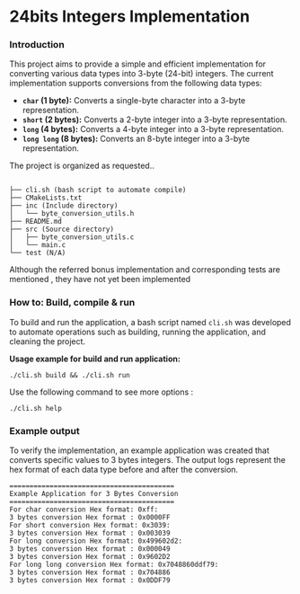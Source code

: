 # 24bits Integers Implementation

### Introduction

This project aims to provide a simple and efficient implementation for converting various data types into 3-byte (24-bit) integers.
 The current implementation supports conversions from the following data types:

- **`char` (1 byte):** Converts a single-byte character into a 3-byte representation.
- **`short` (2 bytes):** Converts a 2-byte integer into a 3-byte representation.
- **`long` (4 bytes):** Converts a 4-byte integer into a 3-byte representation.
- **`long long` (8 bytes):** Converts an 8-byte integer into a 3-byte representation.

The project is organized as requested..

```

├── cli.sh (bash script to automate compile)
├── CMakeLists.txt
├── inc (Include directory)
│   └── byte_conversion_utils.h
├── README.md
├── src (Source directory)
│   ├── byte_conversion_utils.c
│   └── main.c
└── test (N/A)
```

Although  the referred bonus implementation and corresponding tests are mentioned , they have not yet been implemented

### How to: Build, compile & run

To build and run the application, a bash script named `cli.sh` was developed to automate operations such as building, running the application, and cleaning the project.

**Usage example for build and run application:**

```
./cli.sh build && ./cli.sh run
```

Use the following command to see more options :

```
./cli.sh help
```

### Example output 

To verify the implementation, an example application was created that converts specific values to 3 bytes integers. The output logs represent the hex format of each data type before and after the conversion.

```
========================================= 
Example Application for 3 Bytes Conversion 
========================================= 
For char conversion Hex format: 0xff:
3 bytes conversion Hex format : 0x0000FF
For short conversion Hex format: 0x3039:
3 bytes conversion Hex format : 0x003039
For long conversion Hex format: 0x499602d2:
3 bytes conversion Hex format : 0x000049
3 bytes conversion Hex format : 0x9602D2
For long long conversion Hex format: 0x7048860ddf79:
3 bytes conversion Hex format : 0x704886
3 bytes conversion Hex format : 0x0DDF79

```

